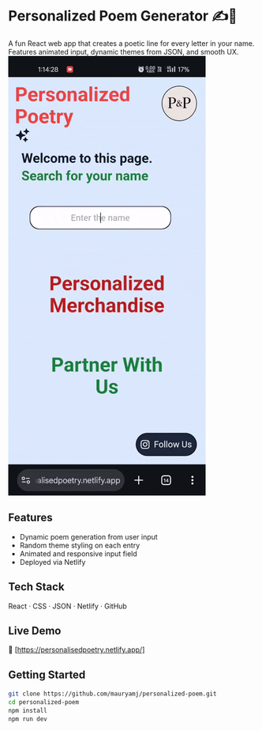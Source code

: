# Personalized Poem Generator ✍️🌈

A fun React web app that creates a poetic line for every letter in your name. Features animated input, dynamic themes from JSON, and smooth UX.
![Demo](images/Record_2025-08-19-13-14-27.gif)

## Features
* Dynamic poem generation from user input
* Random theme styling on each entry
* Animated and responsive input field
* Deployed via Netlify

## Tech Stack
React · CSS · JSON · Netlify · GitHub

## Live Demo
🔗 [https://personalisedpoetry.netlify.app/]

## Getting Started

```bash
git clone https://github.com/mauryamj/personalized-poem.git
cd personalized-poem
npm install
npm run dev

